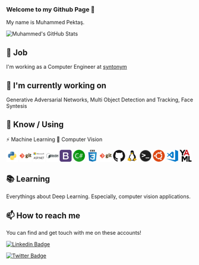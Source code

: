 ### Welcome to my Github Page 👋

My name is Muhammed Pektaş.

![Muhammed's GitHub Stats](https://github-readme-stats.vercel.app/api?username=mhmddpkts&show_icons=true)

## 💼 Job

I'm working as a Computer Engineer at [syntonym](https://syntonym.com/)


## 🔭 I'm currently working on

Generative Adversarial Networks, Multi Object Detection and Tracking, Face Syntesis

## 🧠 Know / Using

⚡  Machine Learning
🔭 Computer Vision

<img src="https://raw.githubusercontent.com/github/explore/80688e429a7d4ef2fca1e82350fe8e3517d3494d/topics/python/python.png" height="32" /> <img src="https://raw.githubusercontent.com/github/explore/master/topics/git/git.png" height="32" /> <img src="https://github.com/github/explore/blob/master/topics/aspnet/aspnet.png?raw=true" height="32" /> <img src="https://github.com/github/explore/blob/master/topics/bash/bash.png?raw=true" height="32" /> <img src="https://github.com/github/explore/blob/master/topics/bootstrap/bootstrap.png?raw=true" height="32" /> <img src="https://github.com/github/explore/blob/master/topics/csharp/csharp.png?raw=true" height="32" /> <img src="https://github.com/github/explore/blob/master/topics/css/css.png?raw=true" height="32" /> <img src="https://github.com/github/explore/blob/master/topics/git/git.png?raw=true" height="32" /> <img src="https://github.com/github/explore/blob/master/topics/github/github.png?raw=true" height="32" /> <img src="https://github.com/github/explore/blob/master/topics/linux/linux.png?raw=true" height="32" /> <img src="https://github.com/github/explore/blob/master/topics/terminal/terminal.png?raw=true" height="32" /> <img src="https://github.com/github/explore/blob/master/topics/ubuntu/ubuntu.png?raw=true" height="32" /> <img src="https://github.com/github/explore/blob/master/topics/visual-studio-code/visual-studio-code.png?raw=true" height="32" /> <img src="https://github.com/github/explore/blob/master/topics/yaml/yaml.png?raw=true" height="32" />

## 📚 Learning

Everythings about Deep Learning. Especially,  computer vision applications.

## 📫 How to reach me

You can find and get touch with me on these accounts!

[![Linkedin Badge](https://img.shields.io/badge/mhmdpkts-follow%20on%20linkedin-blue?style=for-the-badge&logo=linkedin)](https://www.linkedin.com/in/mhmdpkts/)

[![Twitter Badge](https://img.shields.io/badge/@mhmdpkts-follow%20on%20twitter-blue?style=for-the-badge&logo=twitter)](https://twitter.com/mhmdpkts)

